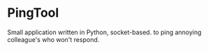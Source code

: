 # PingTool
Small application written in Python, socket-based. to ping annoying colleague's who won't respond.
